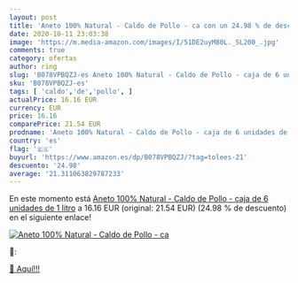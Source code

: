 ```yaml
---
layout: post
title: 'Aneto 100% Natural - Caldo de Pollo - ca con un 24.98 % de descuento'
date: 2020-10-11 23:03:38
image: 'https://m.media-amazon.com/images/I/51DE2uyM80L._SL200_.jpg'
comments: true
category: ofertas
author: ring
slug: 'B078VPBQZJ-es Aneto 100% Natural - Caldo de Pollo - caja de 6 unidades...'
sku: 'B078VPBQZJ-es'
tags: [ 'caldo','de','pollo', ]
actualPrice: 16.16 EUR
currency: EUR
price: 16.16
comparePrice: 21.54 EUR
prodname: 'Aneto 100% Natural - Caldo de Pollo - caja de 6 unidades de 1 litro'
country: 'es'
flag: '🇪🇸'
buyurl: 'https://www.amazon.es/dp/B078VPBQZJ/?tag=tolees-21'
descuento: '24.98'
average: '21.311063829787233'
---
```


En este momento está [Aneto 100% Natural - Caldo de Pollo - caja de 6 unidades de 1 litro](https://www.amazon.es/dp/B078VPBQZJ/?tag=tolees-21) a 16.16 EUR (original: 21.54 EUR) (24.98 %  de descuento) en el siguiente enlace!

[![Aneto 100% Natural - Caldo de Pollo - ca](https://m.media-amazon.com/images/I/51DE2uyM80L._SL200_.jpg)](https://www.amazon.es/dp/B078VPBQZJ/?tag=tolees-21)

🔎:


[🛒 Aquí!!!](https://www.amazon.es/dp/B078VPBQZJ/?tag=tolees-21)
